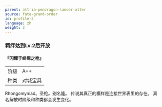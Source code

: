 ```yaml
---
parent: altria-pendragon-lancer-alter
source: fate-grand-order
id: profile-2
language: zh
weight: 2
---
```


### 羁绊达到Lv.2后开放

#### 『闪耀于终焉之枪』

<table>
  <tr><td>阶级</td><td>A++</td></tr>
  <tr><td>种类</td><td>对城宝具</td></tr>
</table>

Rhongomyniad。圣枪。别名隆。
传说其真正的模样是连接世界表里的存在。
真名解放时阶级和种类都会发生变化。
